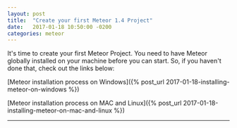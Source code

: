 ```yaml
---
layout: post
title:  "Create your first Meteor 1.4 Project"
date:   2017-01-18 10:50:00 -0200
categories: meteor
---
```


It's time to create your first Meteor Project. You need to have Meteor globally installed
on your machine before you can start. So, if you haven't done that, check out the links below:

[Meteor installation process on Windows]({% post_url 2017-01-18-installing-meteor-on-windows %})

[Meteor installation process on MAC and Linux]({% post_url 2017-01-18-installing-meteor-on-mac-and-linux %})

---
